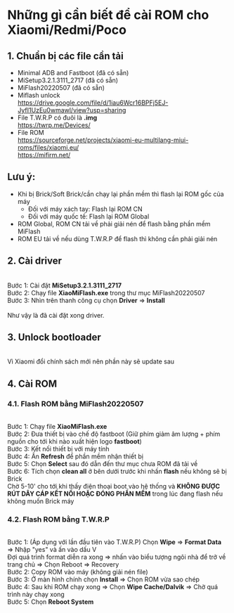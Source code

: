 # Những gì cần biết để cài ROM cho Xiaomi/Redmi/Poco

## 1. Chuẩn bị các file cần tải
* Minimal ADB and Fastboot (đã có sẵn)
* MiSetup3.2.1.3111_2717 (đã có sẵn)
* MiFlash20220507 (đã có sẵn)
* Miflash unlock
<br> https://drive.google.com/file/d/1iau6Wcr16BPFj5EJ-JyfI1UzEu0wmawl/view?usp=sharing
* File T.W.R.P có đuôi là <b>.img</b>
<br> https://twrp.me/Devices/
* File ROM
<br> https://sourceforge.net/projects/xiaomi-eu-multilang-miui-roms/files/xiaomi.eu/
<br> https://mifirm.net/

## Lưu ý:
* Khi bị Brick/Soft Brick/cần chạy lại phần mềm thì flash lại ROM gốc của máy
  * Đối với máy xách tay: Flash lại ROM CN
  * Đối với máy quốc tế: Flash lại ROM Global
* ROM Global, ROM CN tải về phải giải nén để flash bằng phần mềm MiFlash
* ROM EU tải về nếu dùng T.W.R.P để flash thì không cần phải giải nén

## 2. Cài driver
<br> Bước 1: Cài đặt <b>MiSetup3.2.1.3111_2717</b>
<br> Bước 2: Chạy file <b>XiaoMiFlash.exe</b> trong thư mục MiFlash20220507
<br> Bước 3: Nhìn trên thanh công cụ chọn <b>Driver</b> => <b>Install</b>
<br>
<br> Như vậy là đã cài đặt xong driver.

## 3. Unlock bootloader
<br> Vì Xiaomi đổi chính sách mới nên phần này sẽ update sau

## 4. Cài ROM
### 4.1. Flash ROM bằng MiFlash20220507
<br> Bước 1: Chạy file <b>XiaoMiFlash.exe</b>
<br> Bước 2: Đưa thiết bị vào chế độ fastboot (Giữ phím giảm âm lượng + phím nguồn cho tới khi nào xuất hiện logo <b>fastboot</b>)
<br> Bước 3: Kết nối thiết bị với máy tính
<br> Bước 4: Ấn <b>Refresh</b> để phần mềm nhận thiết bị
<br> Bước 5: Chọn <b>Select</b> sau đó dẫn đến thư mục chưa ROM đã tải về
<br> Bước 6: Tích chọn <b>clean all</b> ở bên dưới trước khi nhấn <b>flash</b> nếu không sẽ bị Brick
<br> Chờ 5-10' cho tới khi thấy điện thoại boot vào hệ thống và <b>KHÔNG ĐƯỢC RÚT DÂY CÁP KẾT NỐI HOẶC ĐÓNG PHẦN MỀM</b> trong lúc đang flash nếu không muốn Brick máy

### 4.2. Flash ROM bằng T.W.R.P
<br> Bước 1: (Áp dụng với lần đầu tiên vào T.W.R.P) Chọn <b>Wipe</b> => <b>Format Data</b> => Nhập "yes" và ấn vào dấu V
<br> Đợi quá trình format diễn ra xong => nhấn vào biểu tượng ngôi nhà để trở về trang chủ => Chọn Reboot => Recovery
<br> Bước 2: Copy ROM vào máy (không giải nén file)
<br> Bước 3: Ở màn hình chính chọn <b>Install</b> => Chọn ROM vừa sao chép
<br> Bước 4: Sau khi ROM chạy xong => Chọn <b>Wipe Cache/Dalvik</b> => Chờ quá trình này chạy xong
<br> Bước 5: Chọn <b>Reboot System</b>